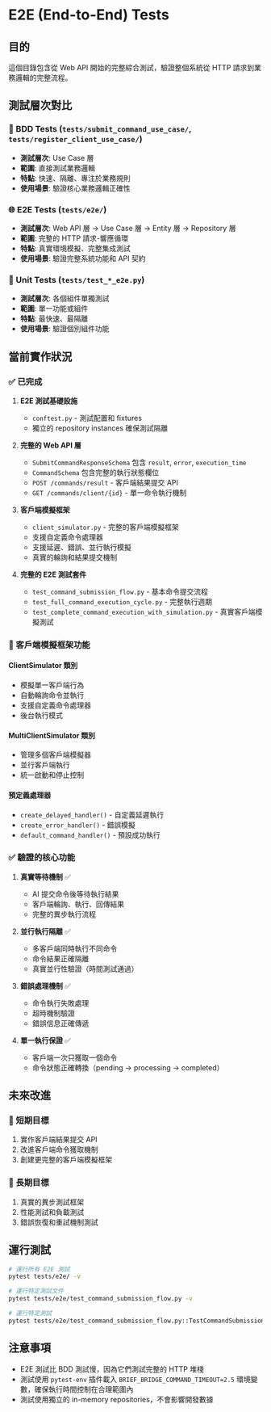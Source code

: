 # E2E (End-to-End) Tests

## 目的

這個目錄包含從 Web API 開始的完整綜合測試，驗證整個系統從 HTTP 請求到業務邏輯的完整流程。

## 測試層次對比

### 🧪 BDD Tests (`tests/submit_command_use_case/`, `tests/register_client_use_case/`)
- **測試層次**: Use Case 層
- **範圍**: 直接測試業務邏輯
- **特點**: 快速、隔離、專注於業務規則
- **使用場景**: 驗證核心業務邏輯正確性

### 🌐 E2E Tests (`tests/e2e/`)
- **測試層次**: Web API 層 → Use Case 層 → Entity 層 → Repository 層
- **範圍**: 完整的 HTTP 請求-響應循環
- **特點**: 真實環境模擬、完整集成測試
- **使用場景**: 驗證完整系統功能和 API 契約

### 🔧 Unit Tests (`tests/test_*_e2e.py`)
- **測試層次**: 各個組件單獨測試
- **範圍**: 單一功能或組件
- **特點**: 最快速、最隔離
- **使用場景**: 驗證個別組件功能

## 當前實作狀況

### ✅ 已完成
1. **E2E 測試基礎設施**
   - `conftest.py` - 測試配置和 fixtures
   - 獨立的 repository instances 確保測試隔離

2. **完整的 Web API 層**
   - `SubmitCommandResponseSchema` 包含 `result`, `error`, `execution_time`
   - `CommandSchema` 包含完整的執行狀態欄位  
   - `POST /commands/result` - 客戶端結果提交 API
   - `GET /commands/client/{id}` - 單一命令執行機制

3. **客戶端模擬框架**
   - `client_simulator.py` - 完整的客戶端模擬框架
   - 支援自定義命令處理器
   - 支援延遲、錯誤、並行執行模擬
   - 真實的輪詢和結果提交機制

4. **完整的 E2E 測試套件**
   - `test_command_submission_flow.py` - 基本命令提交流程
   - `test_full_command_execution_cycle.py` - 完整執行週期
   - `test_complete_command_execution_with_simulation.py` - 真實客戶端模擬測試

### 🎉 客戶端模擬框架功能

#### **ClientSimulator 類別**
- 模擬單一客戶端行為
- 自動輪詢命令並執行
- 支援自定義命令處理器
- 後台執行模式

#### **MultiClientSimulator 類別**  
- 管理多個客戶端模擬器
- 並行客戶端執行
- 統一啟動和停止控制

#### **預定義處理器**
- `create_delayed_handler()` - 自定義延遲執行
- `create_error_handler()` - 錯誤模擬
- `default_command_handler()` - 預設成功執行

### ✅ 驗證的核心功能

1. **真實等待機制** ✅
   - AI 提交命令後等待執行結果
   - 客戶端輪詢、執行、回傳結果
   - 完整的異步執行流程

2. **並行執行隔離** ✅  
   - 多客戶端同時執行不同命令
   - 命令結果正確隔離
   - 真實並行性驗證（時間測試通過）

3. **錯誤處理機制** ✅
   - 命令執行失敗處理
   - 超時機制驗證  
   - 錯誤信息正確傳遞

4. **單一執行保證** ✅
   - 客戶端一次只獲取一個命令
   - 命令狀態正確轉換（pending → processing → completed）

## 未來改進

### 🎯 短期目標
1. 實作客戶端結果提交 API
2. 改進客戶端命令獲取機制  
3. 創建更完整的客戶端模擬框架

### 🚀 長期目標
1. 真實的異步測試框架
2. 性能測試和負載測試
3. 錯誤恢復和重試機制測試

## 運行測試

```bash
# 運行所有 E2E 測試
pytest tests/e2e/ -v

# 運行特定測試文件
pytest tests/e2e/test_command_submission_flow.py -v

# 運行特定測試
pytest tests/e2e/test_command_submission_flow.py::TestCommandSubmissionE2E::test_invalid_client_command_submission -v
```

## 注意事項

- E2E 測試比 BDD 測試慢，因為它們測試完整的 HTTP 堆棧
- 測試使用 `pytest-env` 插件載入 `BRIEF_BRIDGE_COMMAND_TIMEOUT=2.5` 環境變數，確保執行時間控制在合理範圍內
- 測試使用獨立的 in-memory repositories，不會影響開發數據